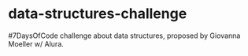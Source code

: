 # data-structures-challenge
#7DaysOfCode challenge about data structures, proposed by Giovanna Moeller w/ Alura. 
